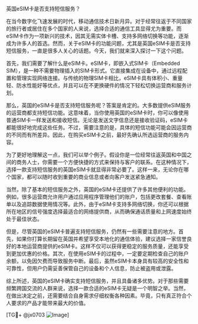 英国eSIM卡是否支持短信服务？

在当今数字化飞速发展的时代，移动通信技术日新月异。对于经常往返于不同国家的旅行者或居住在多个国家的人来说，选择合适的通信工具显得尤为重要。而eSIM卡作为一项新兴的技术，因其无需实体卡槽、支持多网络切换等功能，逐渐成为许多人的首选。然而，关于eSIM卡的功能问题，尤其是英国eSIM卡是否支持短信服务，一直是很多人关心的话题。今天，我们就来深入探讨一下这个问题。

首先，我们需要了解什么是eSIM卡。eSIM卡，即嵌入式SIM卡（Embedded SIM），是一种不需要物理插入的SIM卡形式。它直接集成在设备中，通过远程配置和管理实现网络连接。与传统的物理SIM卡相比，eSIM卡具有体积小、重量轻、防水性能好等优点，并且可以在不更换硬件的情况下轻松切换运营商和服务计划。

那么，英国的eSIM卡是否支持短信服务呢？答案是肯定的。大多数提供eSIM服务的运营商都支持短信功能。这意味着，当你使用英国的eSIM卡时，你可以像使用普通SIM卡一样发送和接收短信。无论是发送文字信息还是接收验证码，eSIM卡都能很好地完成这些任务。不过，需要注意的是，具体的短信功能可能会因运营商的不同而有所差异。因此，在购买eSIM卡之前，最好先确认所选运营商的服务内容。

为了更好地理解这一点，我们可以举个例子。假设你是一位经常往返英国和中国之间的商务人士，你需要一个方便快捷的方式来保持与客户的联系。在这种情况下，选择一款支持短信服务的英国eSIM卡就显得非常必要了。这样一来，无论你在哪个国家，都可以随时收到重要的商业信息或者向客户发送紧急通知。

当然，除了基本的短信服务之外，英国的eSIM卡还提供了许多其他便利的功能。例如，很多运营商允许用户通过应用程序管理他们的账户，包括更改套餐、查看账单以及追踪数据使用情况等。此外，由于eSIM卡支持多网络切换，你还可以根据所在地区的信号强度选择最适合的网络提供商，从而确保通话质量和上网速度始终处于最佳状态。

但是，尽管英国的eSIM卡普遍支持短信服务，仍然有一些需要注意的地方。首先，如果你打算长期留在英国并希望享受本地化的通信体验，建议选择一家信誉良好的本地运营商提供的eSIM卡。这样不仅可以获得更稳定的服务质量，还能享受到更加优惠的价格。其次，在使用eSIM卡的过程中，一定要定期检查自己的账户余额，以免因欠费而导致服务中断。最后，虽然eSIM卡本身具有较高的安全性和可靠性，但用户仍需妥善保管自己的设备和个人信息，防止被盗用或泄露。

综上所述，英国的eSIM卡确实支持短信服务，并且具备诸多优势。对于那些需要频繁跨国交流的人群来说，选择一款合适的eSIM卡无疑是一个明智之举。当然，在做出决定之前，还需要结合自身需求仔细权衡各种因素。毕竟，只有真正符合个人要求的产品才能带来最大的价值。

[TG💪+ @jx0703 ![Image](https://github.com/user-attachments/assets/dbca1d08-cadb-493c-b0ec-ad6f7a83f270)]